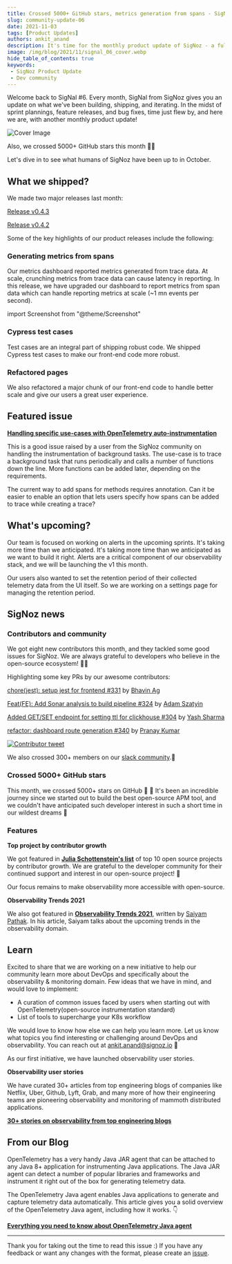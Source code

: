```yaml
---
title: Crossed 5000+ GitHub stars, metrics generation from spans - SigNal 06
slug: community-update-06
date: 2021-11-03
tags: [Product Updates]
authors: ankit_anand
description: It's time for the monthly product update of SigNoz - a full-stack open-source and observability tool. Find out what we've been upto at SigNoz during October, 2021.
image: /img/blog/2021/11/signal_06_cover.webp
hide_table_of_contents: true
keywords:
 - SigNoz Product Update
 - Dev community
---
```

<head>
  <link rel="canonical" href="https://signoz.io/blog/community-update-06/"/>
</head>

Welcome back to SigNal #6. Every month, SigNal from SigNoz gives you an update on what we've been building, shipping, and iterating. In the midst of sprint plannings, feature releases, and bug fixes, time just flew by, and here we are, with another monthly product update!

<!--truncate-->

![Cover Image](/img/blog/2021/11/signal_06_cover.webp)

Also, we crossed 5000+ GitHub stars this month 🚀😎

Let's dive in to see what humans of SigNoz have been up to in October.

## What we shipped?
We made two major releases last month:

[Release v0.4.3](https://github.com/SigNoz/signoz/releases/tag/v0.4.3)

[Release v0.4.2](https://github.com/SigNoz/signoz/releases/tag/v0.4.2)

Some of the key highlights of our product releases include the following:

### Generating metrics from spans

Our metrics dashboard reported metrics generated from trace data. At scale, crunching metrics from trace data can cause latency in reporting. In this release, we have upgraded our dashboard to report metrics from span data which can handle reporting metrics at scale (~1 mn events per second).

import Screenshot from "@theme/Screenshot"

<Screenshot
   alt="Metrics dashboard"
   height={500}
   src="/img/blog/2021/11/metrics_dashboard.webp"
   title="Metrics dashboard"
   width={700}
/>

### Cypress test cases

Test cases are an integral part of shipping robust code. We shipped Cypress test cases to make our front-end code more robust.

### Refactored pages

We also refactored a major chunk of our front-end code to handle better scale and give our users a great user experience.

## Featured issue

**[Handling specific use-cases with OpenTelemetry auto-instrumentation](https://github.com/SigNoz/signoz/issues/345)**

This is a good issue raised by a user from the SigNoz community on handling the instrumentation of background tasks. The use-case is to trace a background task that runs periodically and calls a number of functions down the line. More functions can be added later, depending on the requirements.

The current way to add spans for methods requires annotation. Can it be easier to enable an option that lets users specify how spans can be added to trace while creating a trace?

## What's upcoming?

Our team is focused on working on alerts in the upcoming sprints. It's taking more time than we anticipated. It's taking more time than we anticipated as we want to build it right. Alerts are a critical component of our observability stack, and we will be launching the v1 this month.

Our users also wanted to set the retention period of their collected telemetry data from the UI itself. So we are working on a settings page for managing the retention period.

<Screenshot
   alt="Retention settings page"
   height={500}
   src="/img/blog/2021/11/metrics_dashboard.webp"
   title="Here's a sneak peek of the retention settings page"
   width={700}
/>

## SigNoz news

### Contributors and community

We got eight new contributors this month, and they tackled some good issues for SigNoz. We are always grateful to developers who believe in the open-source ecosystem! 🥳🚀

Highlighting some key PRs by our awesome contributors:

[chore(jest): setup jest for frontend #331](https://github.com/SigNoz/signoz/pull/331) by [Bhavin Ag](https://github.com/SigNoz/signoz/pull/331)

[Feat(FE): Add Sonar analysis to build pipeline #324](https://github.com/SigNoz/signoz/pull/324) by [Adam Szatyin](https://github.com/szatyinadam)

[Added GET/SET endpoint for setting ttl for clickhouse #304](https://github.com/SigNoz/signoz/pull/304) by [Yash Sharma](https://github.com/yashrsharma44)

[refactor: dashboard route generation #340](https://github.com/SigNoz/signoz/pull/340) by [Pranay Kumar](https://github.com/pranayrauthu)

<div class="text--center">

[![Contributor tweet](/img/blog/2021/11/contributor_tweet.webp)](https://twitter.com/estee_tey/status/1453294489167085577)

</div>

We also crossed 300+ members on our [slack community](https://signoz.io/slack).🥳

### **Crossed 5000+ GitHub stars**

This month, we crossed 5000+ stars on GitHub 🚀 🎉 It's been an incredible journey since we started out to build the best open-source APM tool, and we couldn't have anticipated such developer interest in such a short time in our wildest dreams 🥳

<Screenshot
   alt="GitHub stargazers graph"
   height={500}
   src="/img/blog/2021/11/5000_stargazers.webp"
   title="Crossed 50000 GitHub stars"
   width={700}
/>

### Features

**Top project by contributor growth**

We got featured in **[Julia Schottenstein's list](https://osschott.metabaseapp.com/public/dashboard/ece8baa7-77fe-4246-abea-4b4d94896631)** of top 10 open source projects by contributor growth. We are grateful to the developer community for their continued support and interest in our open-source project! 🤗

Our focus remains to make observability more accessible with open-source.

<Screenshot
   alt="OSS projects contributor growth"
   height={500}
   src="/img/blog/2021/11/contributor_growth.webp"
   title="SigNoz is a top OSS project by contributor growth"
   width={700}
/>

**Observability Trends 2021**

We also got featured in **[Observability Trends 2021](https://www.civo.com/blog/observability-trends-2021)**, written by [Saiyam Pathak](https://twitter.com/SaiyamPathak). In his article, Saiyam talks about the upcoming trends in the observability domain.

## Learn

Excited to share that we are working on a new initiative to help our community learn more about DevOps and specifically about the observability & monitoring domain.  Few ideas that we have in mind, and would love to implement:

- A curation of common issues faced by users when starting out with OpenTelemetry(open-source instrumentation standard)
- List of tools to supercharge your K8s workflow

We would love to know how else we can help you learn more. Let us know what topics you find interesting or challenging around DevOps and observability. You can reach out at ankit.anand@signoz.io 🙌

As our first initiative, we have launched observability user stories.

**Observability user stories**

We have curated 30+ articles from top engineering blogs of companies like Netflix, Uber, Github, Lyft, Grab, and many more of how their engineering teams are pioneering observability and monitoring of mammoth distributed applications.

**[30+ stories on observability from top engineering blogs](https://signoz.io/learn/user-stories)**

## From our Blog

OpenTelemetry has a very handy Java JAR agent that can be attached to any Java 8+ application for instrumenting Java applications. The Java JAR agent can detect a number of popular libraries and frameworks and instrument it right out of the box for generating telemetry data.

The OpenTelemetry Java agent enables Java applications to generate and capture telemetry data automatically. This article gives you a solid overview of the OpenTelemetry Java agent, including how it works. 👇

**[Everything you need to know about OpenTelemetry Java agent](https://signoz.io/opentelemetry/java-agent/)**

---

Thank you for taking out the time to read this issue :) If you have any feedback or want any changes with the format, please create an [issue](https://github.com/SigNoz/signoz/issues).
